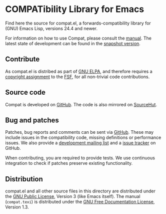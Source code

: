 COMPATibility Library for Emacs
===============================

Find here the source for compat.el, a forwards-compatibility library
for (GNU) Emacs Lisp, versions 24.4 and newer.

For information on how to use Compat, please consult the [manual].
The latest state of development can be found in the [snapshot
version].

[manual]:
    https://elpa.gnu.org/packages/doc/compat.html
[snapshot version]:
    https://elpa.gnu.org/devel/doc/compat.html

Contribute
----------

As compat.el is distribed as part of [GNU ELPA], and therefore
requires a [copyright assignment] to the [FSF], for all non-trivial code
contributions.

[GNU ELPA]:
    http://elpa.gnu.org/packages/compat.html
[copyright assignment]:
    https://www.gnu.org/software/emacs/manual/html_node/emacs/Copyright-Assignment.html
[FSF]:
    https://www.fsf.org/

Source code
-----------

Compat is developed on [GitHub].  The code is also mirrored on [SourceHut].

[GitHub]:
    https://github.com/emacs-compat/compat
[SourceHut]:
    https://sr.ht/~pkal/compat

Bug and patches
---------------

Patches, bug reports and comments can be sent via [GitHub].  These may
include issues in the compatibility code, missing definitions or
performance issues.  We also provide a [development mailing list] and
a [issue tracker] on GitHub.

When contributing, you are required to provide tests. We use continuous
integration to check if patches preserve existing functionality.

[development mailing list]:
    https://lists.sr.ht/~pkal/compat-devel
[issue tracker]:
    https://github.com/emacs-compat/compat/issues

Distribution
------------

compat.el and all other source files in this directory are distributed
under the [GNU Public License], Version 3 (like Emacs itself).  The manual
(`compat.texi`) is distributed under the [GNU Free Documentation
License], Version 1.3.

[GNU Public License]:
    https://www.gnu.org/licenses/gpl-3.0.en.html
[GNU Free Documentation License]:
    https://www.gnu.org/licenses/fdl-1.3.html
